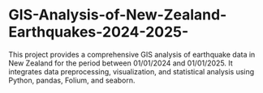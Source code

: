 # GIS-Analysis-of-New-Zealand-Earthquakes-2024-2025-
This project provides a comprehensive GIS analysis of earthquake data in New Zealand for the period between 01/01/2024 and 01/01/2025. It integrates data preprocessing, visualization, and statistical analysis using Python, pandas, Folium, and seaborn.
